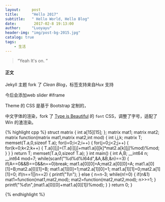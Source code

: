 ```yaml
---
layout:     post
title:      "Hello 2017"
subtitle:   " Hello World, Hello Blog"
date:        2017-02-8 19:13:00
author:     "Luoyayu"
header-img: "img/post-bg-2015.jpg"
catalog: true
tags:
    - 生活
---
```


> “Yeah It's on. ”

#### 正文

Jekyll 主题 fork 了 *Clean Blog*，标签支持来自*Hux* 支持

今后会添加web slider #iframe

Theme 的 CSS 是基于 Bootstrap 定制的，

中文字体的渲染，fork 了 [Type is Beautiful](http://www.typeisbeautiful.com/) 的 `font` CSS，调整了字号，适配了 Win 的渣渲染。

{% highlight cpp %}
struct matrix
{
    int a[15][15];
};
matrix mat1;
matrix mat2;
matrix function(matrix mat1,matrix mat2,int mod)
{
    int i,j,k;
    matrix T;
    memset(T.a,0,sizeof T.a);
    for(i=0;i<2;i++)
    {
        for(j=0;j<2;j++)
        {
            for(k=0;k<2;k++)
            {
                T.a[i][j]=(T.a[i][j]+mat1.a[i][k]*mat2.a[k][j]%mod)%mod;
            }
        }
    }
    return T;
    memset(T.a,0,sizeof T.a);
}
int main()
{
      int A,B;
    __int64 n;
    __int64 mod=7;
      while(scanf("%d%d%I64d",&A,&B,&n)==3)
      {
          if(A==0&&B==0&&n==0)break;
          mat1.a[0][0]=A;mat2.a[0][0]=A;
          mat1.a[0][1]=B;mat2.a[0][1]=B;
          mat1.a[1][0]=1;mat2.a[1][0]=1;
          mat1.a[1][1]=0;mat2.a[1][1]=0;
          if(n==1||n==2)
          {
              printf("1\n");
          }
          else
          {
              n=n-3;
              while(n!=0)
              {
                  if(n&1)
                  mat1=function(mat1,mat2,mod);
                  mat2=function(mat2,mat2,mod);
                  n>>=1;
              }
              printf("%d\n",(mat1.a[0][0]+mat1.a[0][1])%mod);
          }
      }
return 0;
}

{% endhighlight %}


